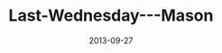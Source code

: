 ---
layout: music 
title: "Last-Wednesday---Mason"
series: "#culture"
date: 2013-09-27 
description: "Last Wednesday - Mason"
audio: "http://www.crossroads.net/players/media/hq/092513_lw_mason.mp3"
audio-duration: "38:55"
src: "http://www.crossroads.net/players/media/mediumHz/"
---